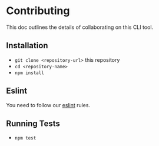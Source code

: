 # Contributing

This doc outlines the details of collaborating on this CLI tool.

## Installation

* `git clone <repository-url>` this repository
* `cd <repository-name>`
* `npm install`

## Eslint

You need to follow our [eslint](https://github.com/BBVAEngineering/javascript/tree/master/eslint-config-bbva) rules.

## Running Tests

* `npm test`

